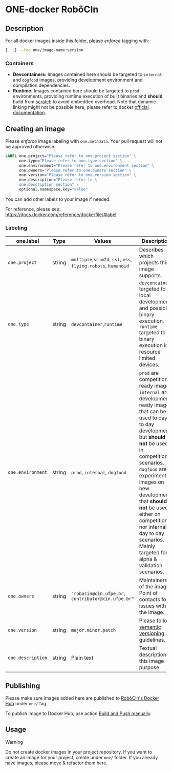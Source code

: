 # ONE-docker RobôCIn

## Description

For all docker images inside this folder, please *enforce* tagging with:

```bash
[...] --tag one/image-name:version
```

### Containers
- **Devcontainers:** Images contained here should be targeted to `internal` and `dogfood` images, providing development environment and compilation dependencies.
- **Runtime:** Images contained here should be targeted to `prod` environments, providing runtime execution of built binaries and **should** build from [scratch](https://docs.docker.com/build/building/base-images/#create-a-minimal-base-image-using-scratch) to avoid embedded overhead. Note that dynamic linking might not be possible here, please refer to docker [official documentation](https://docs.docker.com/build/building/base-images/#create-a-minimal-base-image-using-scratch).

## Creating an image
Please *enforce* image labeling with `one.metadata`. Your pull request will not be approved otherwise.

```Dockerfile
LABEL one.project="Please refer to one.project section" \
      one.type="Please refer to one.type section" \
      one.environment="Please refer to one.environment section" \
      one.owners="Please refer to one.owners section" \
      one.version="Please refer to one.version section" \
      one.description="Please refer to \
      one.description section" \
      optional.namespace.key="value"
```
You can add other labels to your image if needed.

For reference, please see: https://docs.docker.com/reference/dockerfile/#label

### Labeling
| one.label | Type | Values | Description |
|------|-------------|-----------|------------|
| `one.project` | string | `multiple`,`ssim2d`, `ssl`, `vss`, `flying-robots`, `humanoid` | Describes which projects this image supports. |
| `one.type` | string | `devcontainer`,`runtime` | `devcontainer` targeted to local development and possible binary execution. `runtime` targeted to binary execution in resource limited devices. 
| `one.environment` | string | `prod`, `internal`, `dogfood` | `prod` are competition ready images. `internal` are development ready images that can be used to day to day development but **should not** be used in competition scenarios. `dogfood` are experimental images on new developments that **should not** be used either on competition nor internal day to day scenarios. Mainly targeted for alpha & validation scenarios. |
| `one.owners` | string |`"robocin@cin.ufpe.br, contributor@cin.ufpe.br"` | Maintainers of the image. Point of contacts for issues with the image. |
| `one.version` | string | `major.minor.patch` | Please follow [semantic versioning](https://semver.org/) guidelines. |
| `one.description` | string | Plain text | Textual description of this image purpose. |

## Publishing
Please make sure images added here are published to [RobôCIn's Docker Hub](https://hub.docker.com/u/robocin) under `one/` tag.

To publish image to Docker Hub, use action [Build and Push manually](https://github.com/robocin/containers/actions/workflows/build-and-push-manually.yaml).

## Usage

> [!WARNING]  
> Do not create docker images in your project repository. If you want to create an image for your project, create under `one/` folder. If you already have images, please move & refactor them here.
